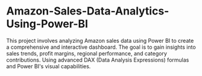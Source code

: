 # Amazon-Sales-Data-Analytics-Using-Power-BI
This project involves analyzing Amazon sales data using Power BI to create a comprehensive and interactive dashboard. The goal is to gain insights into sales trends, profit margins, regional performance, and category contributions. Using advanced DAX (Data Analysis Expressions) formulas and Power BI's visual capabilities.

